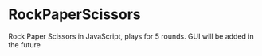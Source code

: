 # RockPaperScissors
Rock Paper Scissors in JavaScript, plays for 5 rounds. GUI will be added in the future

